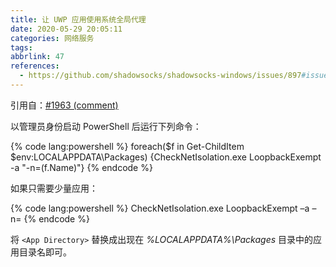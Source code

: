 ```yaml
---
title: 让 UWP 应用使用系统全局代理
date: 2020-05-29 20:05:11
categories: 网络服务
tags:
abbrlink: 47
references:
  - https://github.com/shadowsocks/shadowsocks-windows/issues/897#issuecomment-413400908
---
```

引用自：[#1963 (comment)](https://github.com/shadowsocks/shadowsocks-windows/issues/1963#issuecomment-413378963)

以管理员身份启动 PowerShell 后运行下列命令：

{% code lang:powershell %}
foreach($f in Get-ChildItem $env:LOCALAPPDATA\Packages) {CheckNetIsolation.exe LoopbackExempt -a "-n=$($f.Name)"}
{% endcode %}

如果只需要少量应用：

{% code lang:powershell %}
CheckNetIsolation.exe LoopbackExempt –a –n=<App Directory>
{% endcode %}

将 `<App Directory>` 替换成出现在 *%LOCALAPPDATA%\Packages* 目录中的应用目录名即可。
